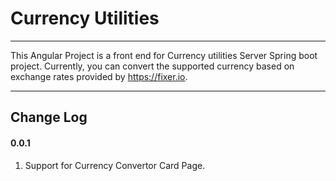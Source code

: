 # **Currency Utilities**

---

This Angular Project is a front end for Currency utilities Server Spring boot project. Currently, you can convert the supported currency based on exchange rates provided by https://fixer.io.

---

## **Change Log**

#### **0.0.1**

1.  Support for Currency Convertor Card Page.
